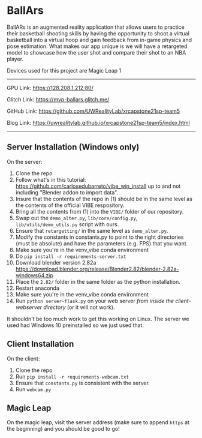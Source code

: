 # BallArs 

BallARs is an augmented reality application that allows users to practice their basketball shooting skills by having the opportunity to shoot a virtual basketball into a virtual hoop and gain feedback from in-game physics and pose estimation. What makes our app unique is we will have a retargeted model to showcase how the user shot and compare their shot to an NBA player.

Devices used for this project are Magic Leap 1

---- 
GPU Link: https://128.208.1.212:80/  

Glitch Link: https://mvp-ballars.glitch.me/  

GitHub Link: https://github.com/UWRealityLab/xrcapstone21sp-team5  

Blog Link: https://uwrealitylab.github.io/xrcapstone21sp-team5/index.html

----

## Server Installation (Windows only)
On the server:
1. Clone the repo
2. Follow what's in this tutorial: https://github.com/carlosedubarreto/vibe_win_install up to and not including "Blender addon to import data".
3. Insure that the contents of the repo in (1) should be in the same level as the contents of the official VIBE respository.
4. Bring all the contents from (1) into the `VIBE/` folder of our repository.
5. Swap out the `demo_alter.py`, `lib/core/config.py`, `lib/utils/demo_utils.py` script with ours.
6. Ensure that `retargetting/` in the same level as `demo_alter.py`.
7. Modify the constants in constants.py to point to the right directories (must be absolute) and have the parameters (e.g. FPS) that you want.
8. Make sure you're in the venv_vibe conda environment
9. Do `pip install -r requirements-server.txt`
10. Download blender version 2.82a https://download.blender.org/release/Blender2.82/blender-2.82a-windows64.zip
11. Place the `2.82/` folder in the same folder as the python installation.
12. Restart anaconda
13. Make sure you're in the venv_vibe conda environment
14. Run `python server-flask.py` on your web server *from inside the client-webserver directory* (or it will not work).

It shouldn't be too much work to get this working on Linux. The server we used had Windows 10 preinstalled so we just used that. 

## Client Installation
On the client:
1. Clone the repo
2. Run `pip install -r requirements-webcam.txt`
3. Ensure that `constants.py` is consistent with the server.
4. Run `webcam.py`

## Magic Leap
On the magic leap, visit the server address (make sure to append `https` at the beginning) and you should be good to go!
